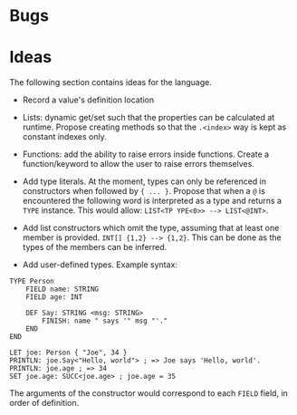 # Bugs

# Ideas

The following section contains ideas for the language.

- Record a value's definition location

- Lists: dynamic get/set such that the properties can be calculated at runtime. Propose creating methods so that the `.<index>` way is kept as constant indexes only.

- Functions: add the ability to raise errors inside functions. Create a function/keyword to allow the user to raise errors themselves.

- Add type literals. At the moment, types can only be referenced in constructors when followed by `{ ... }`. Propose that when a `@` is encountered the following word is interpreted as a type and returns a `TYPE` instance. This would allow: `LIST<TP
YPE<0>> --> LIST<@INT>`.

- Add list constructors which omit the type, assuming that at least one member is provided. `INT[] {1,2} --> {1,2}`. This can be done as the types of the members can be inferred.

- Add user-defined types. Example syntax:

```
TYPE Person
	FIELD name: STRING
	FIELD age: INT

	DEF Say: STRING <msg: STRING>
		FINISH: name " says '" msg "'."
	END
END

LET joe: Person { "Joe", 34 }
PRINTLN: joe.Say<"Hello, world"> ; => Joe says 'Hello, world'.
PRINTLN: joe.age ; => 34
SET joe.age: SUCC<joe.age> ; joe.age = 35

```

The arguments of the constructor would correspond to each `FIELD` field, in order of definition.
